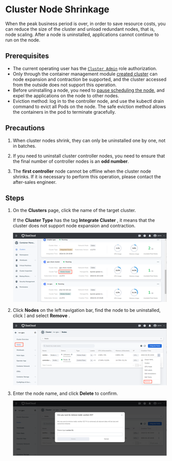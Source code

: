 # Cluster Node Shrinkage

When the peak business period is over, in order to save resource costs, you can reduce the size of the cluster and unload redundant nodes, that is, node scaling. After a node is uninstalled, applications cannot continue to run on the node.

## Prerequisites

- The current operating user has the [`Cluster Admin`](../permissions/permission-brief.md) role authorization.
- Only through the container management module [created cluster](../clusters/create-cluster.md) can node expansion and contraction be supported, and the cluster accessed from the outside does not support this operation.
- Before uninstalling a node, you need to [pause scheduling the node](schedule.md), and expel the applications on the node to other nodes.
- Eviction method: log in to the controller node, and use the kubectl drain command to evict all Pods on the node. The safe eviction method allows the containers in the pod to terminate gracefully.

## Precautions

1. When cluster nodes shrink, they can only be uninstalled one by one, not in batches.

2. If you need to uninstall cluster controller nodes, you need to ensure that the final number of controller nodes is an **odd number**.

3. The **first controller** node cannot be offline when the cluster node shrinks. If it is necessary to perform this operation, please contact the after-sales engineer.

## Steps

1. On the __Clusters__ page, click the name of the target cluster.

    If the __Cluster Type__ has the tag __Integrate Cluster__ , it means that the cluster does not support node expansion and contraction.

    ![Clusters](../images/addnode01.png)

2. Click __Nodes__ on the left navigation bar, find the node to be uninstalled, click __ⵗ__ and select __Remove__ .

    ![Remove Nodes](../images/deletenode01.png)

3. Enter the node name, and click __Delete__ to confirm.

    ![Delete](../images/deletenode02.png)
